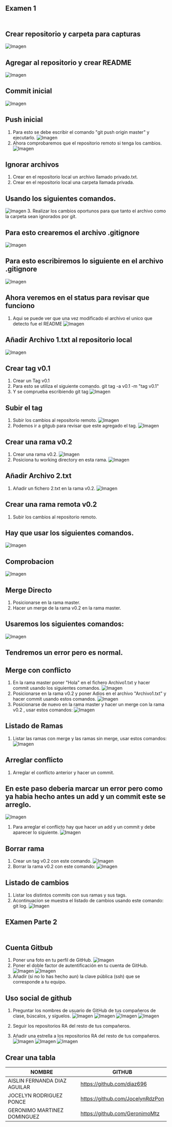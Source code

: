 ## Examen 1 <br> <br>
## Crear repositorio y carpeta para capturas <br>
![Imagen](IMAGENES/1.png)
## Agregar al repositorio y crear README <br>
![Imagen](IMAGENES/2.png)
## Commit inicial <br>
![Imagen](IMAGENES/3.png)
## Push inicial <br>
1. Para esto se debe escribir el comando "git push origin master" y ejecutarlo.
![Imagen](IMAGENES/PushInicial.png)
2. Ahora comprobaremos que el repositorio remoto si tenga los cambios.
![Imagen](IMAGENES/Comprobacion.png)
## Ignorar archivos <br>
1. Crear en el repositorio local un archivo llamado privado.txt.
2. Crear en el repositorio local una carpeta llamada privada. 
## Usando los siguientes comandos.
![Imagen](IMAGENES/Privado.png)
3. Realizar los cambios oportunos para que tanto el archivo como la carpeta sean ignorados por git. 
## Para esto crearemos el archivo .gitignore
![Imagen](IMAGENES/gitignore.png)
## Para esto escribiremos lo siguiente en el archivo .gitignore
![Imagen](IMAGENES/ignorar.png)
## Ahora veremos en el status para revisar que funciono
1. Aqui se puede ver que una vez modificado el archivo el unico que detecto fue el README
![Imagen](IMAGENES/Comprobar%20ignorar.png)
## Añadir Archivo 1.txt al repositorio local
![Imagen](IMAGENES/archivo1.png)
## Crear tag v0.1
1. Crear un Tag v0.1
2. Para esto se utiliza el siguiente comando. git tag -a v0.1 -m "tag v0.1"
3. Y se comprueba escribiendo git tag
![Imagen](IMAGENES/tagv0.1.png)
## Subir el tag <br>
1. Subir los cambios al repositorio remoto.
![Imagen](IMAGENES/agregado%20tag.png)
2. Podemos ir a gitgub para revisar que este agregado el tag.
![Imagen](IMAGENES/Comprobartag.png)
## Crear una rama v0.2
1. Crear una rama v0.2.
   ![Imagen](IMAGENES/crear%20rama.png)
2. Posiciona tu working directory en esta rama. 
   ![Imagen](IMAGENES/cabio%20de%20rama.png)
## Añadir Archivo 2.txt
1. Añadir un fichero 2.txt en la rama v0.2. 
![Imagen](IMAGENES/archivo%202.png)
## Crear una rama remota v0.2
1. Subir los cambios al repositorio remoto. 
## Hay que usar los siguientes comandos.
![Imagen](IMAGENES/Ramaremota.png)
## Comprobacion <br>
![Imagen](IMAGENES/ComprobacionRama.png)
## Merge Directo <br>
1. Posicionarse en la rama master. 
2. Hacer un merge de la rama v0.2 en la rama master. 
## Usaremos los siguientes comandos:
![Imagen](IMAGENES/merge.png)
## Tendremos un error pero es normal. <br>
## Merge con conflicto <br>
1. En la rama master poner "Hola" en el fichero Archivo1.txt y hacer commit usando los siguientes comandos. 
![Imagen](IMAGENES/Masterhola.png)
2. Posicionarse en la rama v0.2 y poner Adios en el archivo "Archivo1.txt" y hacer commit usando estos comandos. 
![Imagen](IMAGENES/Ramaadios.png)
3. Posicionarse de nuevo en la rama master y hacer un merge con la rama v0.2 , usar estos comandos:
![Imagen](IMAGENES/conflictoarreglado.png)
## Listado de Ramas <br>
1. Listar las ramas con merge y las ramas sin merge, usar estos comandos: 
![Imagen](IMAGENES/Listadoderamas.png)
## Arreglar conflicto <br>
1. Arreglar el conflicto anterior y hacer un commit. 
## En este paso deberia marcar un error pero como ya habia hecho antes un add y un commit este se arreglo.
![Imagen](IMAGENES/Arreglar%20conflicto.png)
1. Para arreglar el conflicto hay que hacer un add y un commit y debe aparecer lo siguiente.
![Imagen](IMAGENES/Resolver.png)
## Borrar rama <br>
1. Crear un tag v0.2 con este comando.
![Imagen](IMAGENES/Borrar%20rama%20tag.png)
2. Borrar la rama v0.2 con este comando: 
![Imagen](IMAGENES/Borrar%20rama%20tag.png)
## Listado de cambios <br>
1. Listar los distintos commits con sus ramas y sus tags. 
2. Acontinuacion se muestra el listado de cambios usando este comando: git log.
![Imagen](IMAGENES/Listacambios.png)

## EXamen Parte 2 <br> <br>

## Cuenta Gitbub
1. Poner una foto en tu perfil de GitHub. 
   ![Imagen](IMAGENES/Fotoperfil.png)
2. Poner el doble factor de autentificación en tu cuenta de GitHub. 
   ![Imagen](IMAGENES/Autenticar.png)
   ![Imagen](IMAGENES/Exito.png)
3. Añadir (si no lo has hecho aun) la clave pública (ssh) que se corresponde a tu equipo. 

## Uso social de github
1. Preguntar los nombres de usuario de GitHub de tus compañeros de clase, búscalos, y síguelos. 
   ![Imagen](IMAGENES/choi.png)
   ![Imagen](IMAGENES/jocelyn.png)
   ![Imagen](IMAGENES/gero.png)
   ![Imagen](IMAGENES/jose.png)
2. Seguir los repositorios RA del resto de tus compañeros. 
   
3. Añadir una estrella a los repositorios RA del resto de tus compañeros. 
 ![Imagen](IMAGENES/estrella%20choi.png)
 ![Imagen](IMAGENES/estrella%20gero.png)
 ![Imagen](IMAGENES/estrella%20joss.png)

## Crear una tabla <br>
| NOMBRE                        | GITHUB                                       |
| -------------                 | -------------                                | 
| AISLIN FERNANDA DIAZ AGUILAR  | https://github.com/diaz696                   |
| JOCELYN RODRIGUEZ PONCE       | https://github.com/JocelynRdzPon             |
| GERONIMO MARTINEZ DOMINGUEZ   |https://github.com/GeronimoMtz                |

 


   
